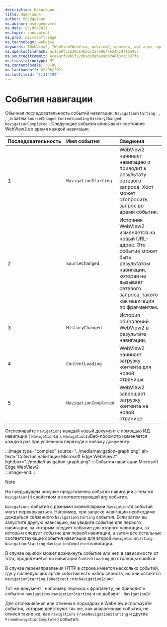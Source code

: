 ```yaml
---
description: Навигация
title: Навигация
author: MSEdgeTeam
ms.author: msedgedevrel
ms.date: 02/05/2021
ms.topic: conceptual
ms.prod: microsoft-edge
ms.technology: webview
keywords: IWebView2, IWebView2WebView, webview2, webview, wpf apps, wpf, edge, ICoreWebView2, ICoreWebView2Host, элемент управления браузера, edge html
ms.openlocfilehash: ac15b9f32a29c64bbdc2a7886fa654a2d71a5453
ms.sourcegitcommit: 4cea8cf99b5f12db9d2daba99bbf48f3ccc537fe
ms.translationtype: MT
ms.contentlocale: ru-RU
ms.lasthandoff: 02/06/2021
ms.locfileid: "11314799"
---
```

# События навигации  

Обычная последовательность событий навигации: `NavigationStarting` , , , , и затем `SourceChanged` `ContentLoading` `HistoryChanged` `NavigationCompleted` .  Следующие события описывают состояние WebView2 во время каждой навигации.  

| Последовательность | Имя события | Сведения |  
|:--- |:--- |:--- |  
| 1 | `NavigationStarting`  |  WebView2 начинает навигацию и приводит к результату сетевого запроса.  Хост может отопросить запрос во время события.  |  
| 2 | `SourceChanged`  |  Источник WebView2 изменяется на новый URL-адрес.  Это событие может быть результатом навигации, которая не вызывает сетевого запроса, такого как навигация по фрагментам.  |  
| 3 | `HistoryChanged`  |  История обновлений WebView2 в результате навигации.  |  
| 4 | `ContentLoading`  |  WebView2 начинает загрузку контента для новой страницы.  |  
| 5 | `NavigationCompleted`  |  WebView2 завершает загрузку контента на новой странице.  |  

Отслеживайте `navigations` каждый новый документ с помощью ИД навигации \( `NavigationId` \).  `NavigationId`Веб-просмотр изменяется каждый раз при успешном переходе к новому документу.

:::image type="complex" source="../media/navigation-graph.png" alt-text="События навигации Microsoft Edge WebView2" lightbox="../media/navigation-graph.png":::
   События навигации Microsoft Edge WebView2  
:::image-end:::  

> [!NOTE]
> На предыдущем рисунке представлены события навигации с тем же `NavigationId` свойством в соответствующей arg события.  

 `Navigations` события с разными экземплярами `NavigationId` событий могут перекрываться.  Например, при запуске навигации необходимо дождаться связанного `NavigationStarting` события.  Если затем вы запустите другую навигацию, вы увидите событие для первого навигации, за которым следует событие для второго навигации, за которым следует событие для первой навигации, а затем все остальные соответствующие события навигации для второй `NavigationStarting` `NavigationStarting` `NavigationCompleted` навигации.  
 
 В случае ошибок может возникнуть событие или нет, в зависимости от того, продолжается ли навигация `ContentLoading` до страницы ошибки.  
 
 В случае перенаправления HTTP в строке имеется несколько событий, где у последующих аргов событий есть набор свойств, но они остаются `NavigationStarting` `IsRedirect` тем `NavigationId` же.  
 
 Тот же документ , например переход к фрагменту, не приводит к событию `navigations` `NavigationStarting` и не добавит . `NavigationId`  

Для отслеживания или отмены в подкадрах в WebView используйте события, которые действуют так же, как аналогичные события, не относя такие же, как `navigations` `FrameNavigationStarting` и другие `FrameNavigationCompleted` события.  

<!-- links -->  
